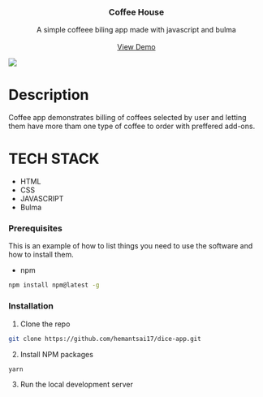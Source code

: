 <h3 align="center">
Coffee House
  </h3>
  
   <p align="center">
  A simple coffeee biling app made with javascript and bulma
    <br />
    <br />
     <a href="https://coffeemachine17.netlify.app/">View Demo</a>
     </p>
</p>
<img src="https://user-images.githubusercontent.com/44155019/201688822-3ce393a8-68fb-4be4-9c8a-351d0f1466cd.png"></img>

 # Description 
   Coffee app demonstrates billing of coffees selected by user and letting them have more tham one type of coffee to order with preffered add-ons.
   
  # TECH STACK 
  * HTML
  * CSS
  * JAVASCRIPT
  * Bulma
  
  ### Prerequisites

This is an example of how to list things you need to use the software and how to install them.

- npm

```sh
npm install npm@latest -g
```

### Installation

1. Clone the repo

```sh
git clone https://github.com/hemantsai17/dice-app.git
```

2. Install NPM packages

```sh
yarn
```

3. Run the local development server

